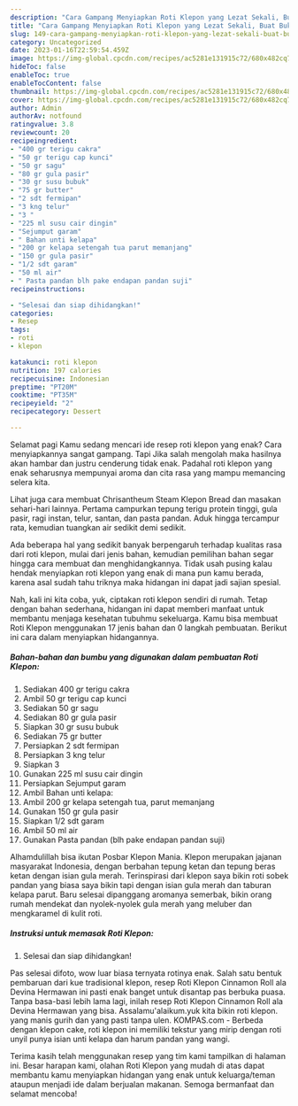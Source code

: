 ```yaml
---
description: "Cara Gampang Menyiapkan Roti Klepon yang Lezat Sekali, Buat Buka Puasa Sempurna"
title: "Cara Gampang Menyiapkan Roti Klepon yang Lezat Sekali, Buat Buka Puasa Sempurna"
slug: 149-cara-gampang-menyiapkan-roti-klepon-yang-lezat-sekali-buat-buka-puasa-sempurna
category: Uncategorized
date: 2023-01-16T22:59:54.459Z
image: https://img-global.cpcdn.com/recipes/ac5281e131915c72/680x482cq70/roti-klepon-foto-resep-utama.jpg
hideToc: false
enableToc: true
enableTocContent: false
thumbnail: https://img-global.cpcdn.com/recipes/ac5281e131915c72/680x482cq70/roti-klepon-foto-resep-utama.jpg
cover: https://img-global.cpcdn.com/recipes/ac5281e131915c72/680x482cq70/roti-klepon-foto-resep-utama.jpg
author: Admin
authorAv: notfound
ratingvalue: 3.8
reviewcount: 20
recipeingredient:
- "400 gr terigu cakra"
- "50 gr terigu cap kunci"
- "50 gr sagu"
- "80 gr gula pasir"
- "30 gr susu bubuk"
- "75 gr butter"
- "2 sdt fermipan"
- "3 kng telur"
- "3 "
- "225 ml susu cair dingin"
- "Sejumput garam"
- " Bahan unti kelapa"
- "200 gr kelapa setengah tua parut memanjang"
- "150 gr gula pasir"
- "1/2 sdt garam"
- "50 ml air"
- " Pasta pandan blh pake endapan pandan suji"
recipeinstructions:

- "Selesai dan siap dihidangkan!"
categories:
- Resep
tags:
- roti
- klepon

katakunci: roti klepon 
nutrition: 197 calories
recipecuisine: Indonesian
preptime: "PT20M"
cooktime: "PT35M"
recipeyield: "2"
recipecategory: Dessert

---
```



Selamat pagi Kamu sedang mencari ide resep roti klepon yang enak? Cara menyiapkannya sangat gampang. Tapi Jika salah mengolah maka hasilnya akan hambar dan justru cenderung tidak enak. Padahal roti klepon yang enak seharusnya mempunyai aroma dan cita rasa yang mampu memancing selera kita.


Lihat juga cara membuat Chrisantheum Steam Klepon Bread dan masakan sehari-hari lainnya. Pertama campurkan tepung terigu protein tinggi, gula pasir, ragi instan, telur, santan, dan pasta pandan. Aduk hingga tercampur rata, kemudian tuangkan air sedikit demi sedikit.

Ada beberapa hal yang sedikit banyak berpengaruh terhadap kualitas rasa dari roti klepon, mulai dari jenis bahan, kemudian pemilihan bahan segar hingga cara membuat dan menghidangkannya. Tidak usah pusing kalau hendak menyiapkan roti klepon yang enak di mana pun kamu berada, karena asal sudah tahu triknya maka hidangan ini dapat jadi sajian spesial.


Nah, kali ini kita coba, yuk, ciptakan roti klepon sendiri di rumah. Tetap dengan bahan sederhana, hidangan ini dapat memberi manfaat untuk membantu menjaga kesehatan tubuhmu sekeluarga. Kamu bisa membuat Roti Klepon menggunakan 17 jenis bahan dan 0 langkah pembuatan. Berikut ini cara dalam menyiapkan hidangannya.

<!--inarticleads1-->

##### Bahan-bahan dan bumbu yang digunakan dalam pembuatan Roti Klepon:

1. Sediakan 400 gr terigu cakra
1. Ambil 50 gr terigu cap kunci
1. Sediakan 50 gr sagu
1. Sediakan 80 gr gula pasir
1. Siapkan 30 gr susu bubuk
1. Sediakan 75 gr butter
1. Persiapkan 2 sdt fermipan
1. Persiapkan 3 kng telur
1. Siapkan 3 
1. Gunakan 225 ml susu cair dingin
1. Persiapkan Sejumput garam
1. Ambil  Bahan unti kelapa:
1. Ambil 200 gr kelapa setengah tua, parut memanjang
1. Gunakan 150 gr gula pasir
1. Siapkan 1/2 sdt garam
1. Ambil 50 ml air
1. Gunakan  Pasta pandan (blh pake endapan pandan suji)


Alhamdulillah bisa ikutan Posbar Klepon Mania. Klepon merupakan jajanan masyarakat Indonesia, dengan berbahan tepung ketan dan tepung beras ketan dengan isian gula merah. Terinspirasi dari klepon saya bikin roti sobek pandan yang biasa saya bikin tapi dengan isian gula merah dan taburan kelapa parut. Baru selesai dipanggang aromanya semerbak, bikin orang rumah mendekat dan nyolek-nyolek gula merah yang meluber dan mengkaramel di kulit roti. 

<!--inarticleads2-->

##### Instruksi untuk memasak Roti Klepon:


1. Selesai dan siap dihidangkan!

Pas selesai difoto, wow luar biasa ternyata rotinya enak. Salah satu bentuk pembaruan dari kue tradisional klepon, resep Roti Klepon Cinnamon Roll ala Devina Hermawan ini pasti enak banget untuk disantap pas berbuka puasa. Tanpa basa-basi lebih lama lagi, inilah resep Roti Klepon Cinnamon Roll ala Devina Hermawan yang bisa. Assalamu&#39;alaikum.yuk kita bikin roti klepon. yang manis gurih dan yang pasti tanpa ulen. KOMPAS.com - Berbeda dengan klepon cake, roti klepon ini memiliki tekstur yang mirip dengan roti unyil punya isian unti kelapa dan harum pandan yang wangi. 

Terima kasih telah menggunakan resep yang tim kami tampilkan di halaman ini. Besar harapan kami, olahan Roti Klepon yang mudah di atas dapat membantu kamu menyiapkan hidangan yang enak untuk keluarga/teman ataupun menjadi ide dalam berjualan makanan. Semoga bermanfaat dan selamat mencoba!
